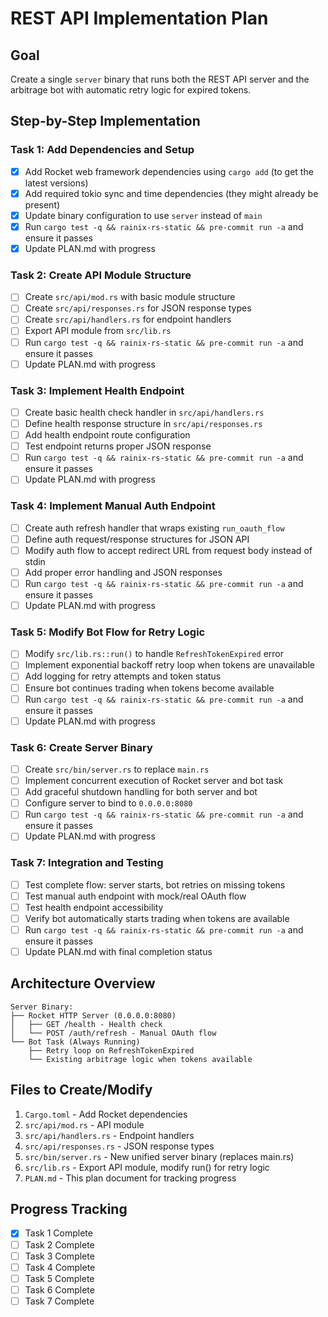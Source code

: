 # REST API Implementation Plan

## Goal

Create a single `server` binary that runs both the REST API server and the
arbitrage bot with automatic retry logic for expired tokens.

## Step-by-Step Implementation

### Task 1: Add Dependencies and Setup

- [x] Add Rocket web framework dependencies using `cargo add` (to get the latest
      versions)
- [x] Add required tokio sync and time dependencies (they might already be
      present)
- [x] Update binary configuration to use `server` instead of `main`
- [x] Run `cargo test -q && rainix-rs-static && pre-commit run -a` and ensure it
      passes
- [x] Update PLAN.md with progress

### Task 2: Create API Module Structure

- [ ] Create `src/api/mod.rs` with basic module structure
- [ ] Create `src/api/responses.rs` for JSON response types
- [ ] Create `src/api/handlers.rs` for endpoint handlers
- [ ] Export API module from `src/lib.rs`
- [ ] Run `cargo test -q && rainix-rs-static && pre-commit run -a` and ensure it
      passes
- [ ] Update PLAN.md with progress

### Task 3: Implement Health Endpoint

- [ ] Create basic health check handler in `src/api/handlers.rs`
- [ ] Define health response structure in `src/api/responses.rs`
- [ ] Add health endpoint route configuration
- [ ] Test endpoint returns proper JSON response
- [ ] Run `cargo test -q && rainix-rs-static && pre-commit run -a` and ensure it
      passes
- [ ] Update PLAN.md with progress

### Task 4: Implement Manual Auth Endpoint

- [ ] Create auth refresh handler that wraps existing `run_oauth_flow`
- [ ] Define auth request/response structures for JSON API
- [ ] Modify auth flow to accept redirect URL from request body instead of stdin
- [ ] Add proper error handling and JSON responses
- [ ] Run `cargo test -q && rainix-rs-static && pre-commit run -a` and ensure it
      passes
- [ ] Update PLAN.md with progress

### Task 5: Modify Bot Flow for Retry Logic

- [ ] Modify `src/lib.rs::run()` to handle `RefreshTokenExpired` error
- [ ] Implement exponential backoff retry loop when tokens are unavailable
- [ ] Add logging for retry attempts and token status
- [ ] Ensure bot continues trading when tokens become available
- [ ] Run `cargo test -q && rainix-rs-static && pre-commit run -a` and ensure it
      passes
- [ ] Update PLAN.md with progress

### Task 6: Create Server Binary

- [ ] Create `src/bin/server.rs` to replace `main.rs`
- [ ] Implement concurrent execution of Rocket server and bot task
- [ ] Add graceful shutdown handling for both server and bot
- [ ] Configure server to bind to `0.0.0.0:8080`
- [ ] Run `cargo test -q && rainix-rs-static && pre-commit run -a` and ensure it
      passes
- [ ] Update PLAN.md with progress

### Task 7: Integration and Testing

- [ ] Test complete flow: server starts, bot retries on missing tokens
- [ ] Test manual auth endpoint with mock/real OAuth flow
- [ ] Test health endpoint accessibility
- [ ] Verify bot automatically starts trading when tokens are available
- [ ] Run `cargo test -q && rainix-rs-static && pre-commit run -a` and ensure it
      passes
- [ ] Update PLAN.md with final completion status

## Architecture Overview

```
Server Binary:
├── Rocket HTTP Server (0.0.0.0:8080)
│   ├── GET /health - Health check
│   └── POST /auth/refresh - Manual OAuth flow
└── Bot Task (Always Running)
    ├── Retry loop on RefreshTokenExpired
    └── Existing arbitrage logic when tokens available
```

## Files to Create/Modify

1. `Cargo.toml` - Add Rocket dependencies
2. `src/api/mod.rs` - API module
3. `src/api/handlers.rs` - Endpoint handlers
4. `src/api/responses.rs` - JSON response types
5. `src/bin/server.rs` - New unified server binary (replaces main.rs)
6. `src/lib.rs` - Export API module, modify run() for retry logic
7. `PLAN.md` - This plan document for tracking progress

## Progress Tracking

- [x] Task 1 Complete
- [ ] Task 2 Complete
- [ ] Task 3 Complete
- [ ] Task 4 Complete
- [ ] Task 5 Complete
- [ ] Task 6 Complete
- [ ] Task 7 Complete

